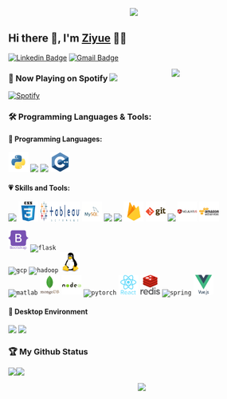 <p align="center"><img src="https://i.imgur.com/A6bWGFl.gif"/></p>

## Hi there 👋, I'm [Ziyue](https://github.com/iris-w03) 👩‍💻
[![Linkedin Badge](https://img.shields.io/badge/iris--w0304-blue?style=flat-square&logo=Linkedin&logoColor=white&link=https://www.linkedin.com/in/iris-w0304/)](https://www.linkedin.com/in/iris-w0304/)
[![Gmail Badge](https://img.shields.io/badge/-iris.w0304@gmail.com-c14438?style=flat-square&logo=Gmail&logoColor=white&link=mailto:iris.w0304@gmail.com)](mailto:iris.w0304@gmail.com)

<img align= "right" width= "35%" src= "https://pa1.narvii.com/6580/8098c6e9207376889eeb0532d9f5a0723c4d73f5_hq.gif"/>

### 🎵 Now Playing on Spotify <img src="https://github.com/iampavangandhi/iampavangandhi/blob/master/gifs/bars.gif" width="200px">
[![Spotify](https://novatorem.sachinchaturvedi93.vercel.app/api/spotify)](https://open.spotify.com/user/flipcase93)

### 🛠️ Programming Languages & Tools:
#### 🍻 Programming Languages:
<code><img height="40" src="https://raw.githubusercontent.com/github/explore/80688e429a7d4ef2fca1e82350fe8e3517d3494d/topics/python/python.png"></code>
<code><img height="40" src="https://www.vectorlogo.zone/logos/java/java-ar21.svg"></code>
<code><img height="40" src="https://www.vectorlogo.zone/logos/javascript/javascript-ar21.svg"></code>
<code><img height="40" src="https://raw.githubusercontent.com/github/explore/80688e429a7d4ef2fca1e82350fe8e3517d3494d/topics/cpp/cpp.png"></code>

#### 💗 Skills and Tools:
<code><img height="40" src="https://cdn.jsdelivr.net/npm/programming-languages-logos@0.0.3/src/html/html_128x128.png"></code>
<code><img height="40" src="https://raw.githubusercontent.com/devicons/devicon/master/icons/css3/css3-original-wordmark.svg"></code>
<code><img height="40" width="80" src="https://raw.githubusercontent.com/logo/Tableau/master/images/logo.svg"></code>
<code><img height="40" src="https://raw.githubusercontent.com/github/explore/80688e429a7d4ef2fca1e82350fe8e3517d3494d/topics/mysql/mysql.png"></code>
<code><img height="40" src="https://www.vectorlogo.zone/logos/sqlite/sqlite-ar21.svg"></code>
<code><img height="40" src="https://www.vectorlogo.zone/logos/postgresql/postgresql-vertical.svg"></code>
<code><img height="40" src="https://raw.githubusercontent.com/github/explore/80688e429a7d4ef2fca1e82350fe8e3517d3494d/topics/firebase/firebase.png"></code>
<code><img height="40" src="https://raw.githubusercontent.com/github/explore/80688e429a7d4ef2fca1e82350fe8e3517d3494d/topics/git/git.png"></code>
<code><img height="40" src="https://www.vectorlogo.zone/logos/docker/docker-ar21.svg"></code>
<code><img src="https://raw.githubusercontent.com/devicons/devicon/master/icons/angularjs/angularjs-original-wordmark.svg" alt="angularjs" width="40" height="40"/></code>
<code><img src="https://raw.githubusercontent.com/devicons/devicon/master/icons/amazonwebservices/amazonwebservices-original-wordmark.svg" alt="aws" width="40" height="40"/></code>

<code><img src="https://raw.githubusercontent.com/devicons/devicon/master/icons/bootstrap/bootstrap-plain-wordmark.svg" alt="bootstrap" width="40" height="40"/></code>
<code><img src="https://www.vectorlogo.zone/logos/pocoo_flask/pocoo_flask-icon.svg" alt="flask" width="40" height="40"/> </code>
<code><img src="https://www.vectorlogo.zone/logos/google_cloud/google_cloud-icon.svg" alt="gcp" width="40" height="40"/></code>
<code><img src="https://www.vectorlogo.zone/logos/apache_hadoop/apache_hadoop-icon.svg" alt="hadoop" width="40" height="40"/></code>
<code><img src="https://raw.githubusercontent.com/devicons/devicon/master/icons/linux/linux-original.svg" alt="linux" width="40" height="40"/> </code>
<code><img src="https://upload.wikimedia.org/wikipedia/commons/2/21/Matlab_Logo.png" alt="matlab" width="40" height="40"/></code>
<code><img src="https://raw.githubusercontent.com/devicons/devicon/master/icons/mongodb/mongodb-original-wordmark.svg" alt="mongodb" width="40" height="40"/></code> 
<code><img src="https://raw.githubusercontent.com/devicons/devicon/master/icons/nodejs/nodejs-original-wordmark.svg" alt="nodejs" width="40" height="40"/></code>
<code><img src="https://www.vectorlogo.zone/logos/pytorch/pytorch-icon.svg" alt="pytorch" width="40" height="40"/></code>
<code><img src="https://raw.githubusercontent.com/devicons/devicon/master/icons/react/react-original-wordmark.svg" alt="react" width="40" height="40"/></code> 
<code><img src="https://raw.githubusercontent.com/devicons/devicon/master/icons/redis/redis-original-wordmark.svg" alt="redis" width="40" height="40"/></code> 
<code><img src="https://www.vectorlogo.zone/logos/springio/springio-icon.svg" alt="spring" width="40" height="40"/></code> 
<code><img src="https://raw.githubusercontent.com/devicons/devicon/master/icons/vuejs/vuejs-original-wordmark.svg" alt="vuejs" width="40" height="40"/></code>

#### 🌟 Desktop Environment
<code><img height="40" src="https://www.vectorlogo.zone/logos/slack/slack-icon.svg"></code>
<code><img height="40" src="https://www.vectorlogo.zone/logos/visualstudio_code/visualstudio_code-ar21.svg"></code>

### 🏆 My Github Status
<div>
    <img height="180px" align="left" src="https://github-readme-stats.vercel.app/api?username=iris-w03&theme=buefy&show_icons=true" /><img height="180px" align="left" src="https://github-readme-stats.vercel.app/api/top-langs/?username=iris-w03&hide=smalltalk&theme=buefy"/>
</div>
<br>
<p align = "center">
 <img src="https://activity-graph.herokuapp.com/graph?username=iris-w03&custom_title=Contribution_graph&bg_color=ffffff" width = "75%">
</p>
